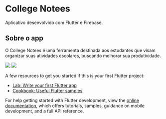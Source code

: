 # College Notees

Aplicativo desenvolvido com Flutter e Firebase.

## Sobre o app

 O College Notees é uma ferramenta destinada aos estudantes que visam organizar suas atividades escolares, buscando melhorar sua produtividade.

<div>
<img src="https://user-images.githubusercontent.com/96136397/215874877-d4ac17c5-799e-41d5-8c98-e32a3bdf7c28.png" />
<img src="https://user-images.githubusercontent.com/96136397/215874877-d4ac17c5-799e-41d5-8c98-e32a3bdf7c28.png" />
</div>

A few resources to get you started if this is your first Flutter project:

- [Lab: Write your first Flutter app](https://docs.flutter.dev/get-started/codelab)
- [Cookbook: Useful Flutter samples](https://docs.flutter.dev/cookbook)

For help getting started with Flutter development, view the
[online documentation](https://docs.flutter.dev/), which offers tutorials,
samples, guidance on mobile development, and a full API reference.
